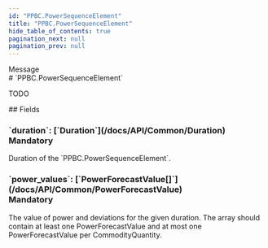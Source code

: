 ```yaml
---
id: "PPBC.PowerSequenceElement"
title: "PPBC.PowerSequenceElement"
hide_table_of_contents: true
pagination_next: null
pagination_prev: null
---
```


<div style={{ display: "flex", flexDirection: "row", alignItems: "start", justifyContent: "center" }}>
<div style={{ flexBasis: "35rem", flexGrow: "0", minWidth: "0" }}>
<div style={{ marginLeft: "1rem", marginBottom: "2rem" }}>
<div class="api-title">
<div style={{ width: "fit-content", fontWeight: 500, color: "gray" }}>
Message
</div>
# `PPBC.PowerSequenceElement`
</div>


TODO

</div>

<div style={{ marginLeft: "1rem" }}>
## Fields
</div>
<div class="field-card">
<h3>`duration`: <span className="type-link">[`Duration`](/docs/API/Common/Duration)</span> <div style={{ float: "right", color: "#888888", fontSize: '10pt', fontWeight: "400" }}>Mandatory</div></h3>
Duration of the `PPBC.PowerSequenceElement`.

</div>
<div class="field-card">
<h3>`power_values`: <span className="type-link">[`PowerForecastValue[]`](/docs/API/Common/PowerForecastValue)</span> <div style={{ float: "right", color: "#888888", fontSize: '10pt', fontWeight: "400" }}>Mandatory</div></h3>
The value of power and deviations for the given duration. The array should contain at least one PowerForecastValue and at most one PowerForecastValue per CommodityQuantity.

</div>
</div>
</div>